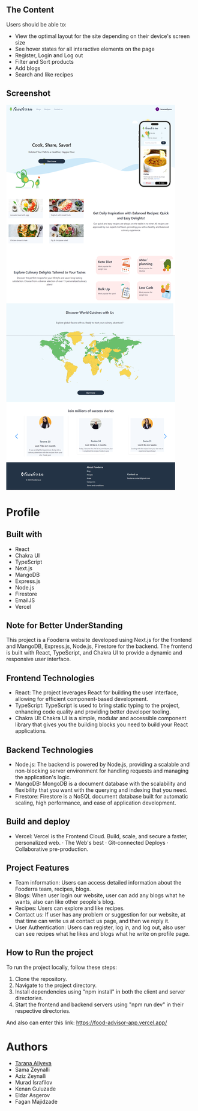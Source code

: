 ## The Content

Users should be able to:

- View the optimal layout for the site depending on their device's screen size
- See hover states for all interactive elements on the page
- Register, Login and Log out
- Filter and Sort products
- Add blogs
- Search and like recipes

## Screenshot

![homepage](./public/images/MergedImages%20(1).png)

# Profile

## Built with
- React
- Chakra UI
- TypeScript
- Next.js
- MangoDB
- Express.js
- Node.js
- Firestore
- EmailJS
- Vercel

## Note for Better UnderStanding
This project is a Fooderra website developed using Next.js for the frontend and MangoDB, Express.js, Node.js, Firestore for the backend. The frontend is built with React, TypeScript, and Chakra UI to provide a dynamic and responsive user interface.

## Frontend Technologies
- React: The project leverages React for building the user interface, allowing for efficient component-based development.
- TypeScript: TypeScript is used to bring static typing to the project, enhancing code quality and providing better developer tooling.
- Chakra UI: Chakra UI is a simple, modular and accessible component library that gives you the building blocks you need to build your React applications.

## Backend Technologies
- Node.js: The backend is powered by Node.js, providing a scalable and non-blocking server environment for handling requests and managing the application's logic.
- MangoDB: MongoDB is a document database with the scalability and flexibility that you want with the querying and indexing that you need.
- Firestore: Firestore is a NoSQL document database built for automatic scaling, high performance, and ease of application development.  

## Build and deploy
- Vercel: Vercel is the Frontend Cloud. Build, scale, and secure a faster, personalized web. · The Web's best · Git-connected Deploys · Collaborative pre-production.

## Project Features
- Team information: Users can access detailed information about the Fooderra team, recipes, blogs.
- Blogs: When user login our website, user can add any blogs what he wants, also can like other people`s blog.
- Recipes: Users can explore and like recipes.
- Contact us: If user has any problem or suggestion for our website, at that time can write us at contact us page, and then we reply it.
- User Authentication: Users can register, log in, and log out, also user can see recipes what he likes and blogs what he write on profile page.

## How to Run the project

To run the project locally, follow these steps:
1. Clone the repository.
2. Navigate to the project directory.
3. Install dependencies using "npm install" in both the client and server directories.
4. Start the frontend and backend servers using "npm run dev" in their respective directories.
 
And also can enter this link: 
https://food-advisor-app.vercel.app/

# Authors
- [Tarana Aliyeva](#https://www.linkedin.com/in/tarana-aliyeva/)
- Sama Zeynalli
- Aziz Zeynalli
- Murad Israfilov
- Kenan Guluzade
- Eldar Asgerov
- Fagan Majidzade